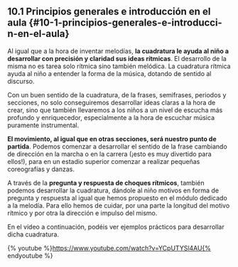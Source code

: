 ## 10.1 Principios generales e introducción en el aula {#10-1-principios-generales-e-introducci-n-en-el-aula}

Al igual que a la hora de inventar melodías, **la cuadratura le ayuda al niño a desarrollar con precisión y claridad sus ideas rítmicas**. El desarrollo de la misma no es tarea solo rítmica sino también melódica. La cuadratura rítmica ayuda al niño a entender la forma de la música, dotando de sentido al discurso.

Con un buen sentido de la cuadratura, de la frases, semifrases, periodos y secciones, no solo conseguiremos desarrollar ideas claras a la hora de crear, sino que también llevaremos a los niños a un nivel de escucha más profundo y enriquecedor, especialmente a la hora de escuchar música puramente instrumental.

**El movimiento, al igual que en otras secciones, será nuestro punto de partida**. Podemos comenzar a desarrollar el sentido de la frase cambiando de dirección en la marcha o en la carrera (¡esto es muy divertido para ellos!), para en un estadio superior comenzar a realizar pequeñas coreografías y danzas.

A través de la **pregunta y respuesta de choques rítmicos**, también podemos desarrollar la cuadratura, dándole al niño motivos en forma de pregunta y respuesta al igual que hemos propuesto en el módulo dedicado a la melodía. Para ello hemos de cuidar, por una parte la longitud del motivo rítmico y por otra la dirección e impulso del mismo.

En el vídeo a continuación, podéis ver ejemplos prácticos para desarrollar dicha cuadratura.

{% youtube %}https://www.youtube.com/watch?v=YCpUTYSl4AU{% endyoutube %}
